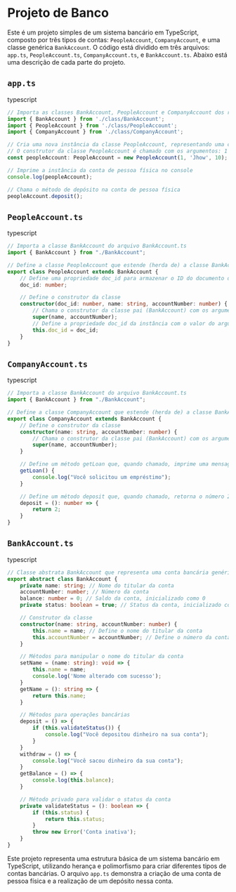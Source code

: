 Projeto de Banco
================

Este é um projeto simples de um sistema bancário em TypeScript, composto por três tipos de contas: `PeopleAccount`, `CompanyAccount`, e uma classe genérica `BankAccount`. O código está dividido em três arquivos: `app.ts`, `PeopleAccount.ts`, `CompanyAccount.ts`, e `BankAccount.ts`. Abaixo está uma descrição de cada parte do projeto.

`app.ts`
--------

typescript

```typescript
// Importa as classes BankAccount, PeopleAccount e CompanyAccount dos respectivos arquivos
import { BankAccount } from './class/BankAccount';
import { PeopleAccount } from './class/PeopleAccount';
import { CompanyAccount } from './class/CompanyAccount';

// Cria uma nova instância da classe PeopleAccount, representando uma conta de pessoa física
// O construtor da classe PeopleAccount é chamado com os argumentos: 1 (número da conta), 'Jhow' (nome do titular) e 10 (saldo inicial)
const peopleAccount: PeopleAccount = new PeopleAccount(1, 'Jhow', 10);

// Imprime a instância da conta de pessoa física no console
console.log(peopleAccount);

// Chama o método de depósito na conta de pessoa física
peopleAccount.deposit();
```

`PeopleAccount.ts`
------------------

typescript

```typescript
// Importa a classe BankAccount do arquivo BankAccount.ts
import { BankAccount } from "./BankAccount";

// Define a classe PeopleAccount que estende (herda de) a classe BankAccount
export class PeopleAccount extends BankAccount {
    // Define uma propriedade doc_id para armazenar o ID do documento da pessoa
    doc_id: number;

    // Define o construtor da classe
    constructor(doc_id: number, name: string, accountNumber: number) {
        // Chama o construtor da classe pai (BankAccount) com os argumentos name e accountNumber
        super(name, accountNumber);
        // Define a propriedade doc_id da instância com o valor do argumento doc_id
        this.doc_id = doc_id;
    }
}
```

`CompanyAccount.ts`
-------------------

typescript

```typescript
// Importa a classe BankAccount do arquivo BankAccount.ts
import { BankAccount } from "./BankAccount";

// Define a classe CompanyAccount que estende (herda de) a classe BankAccount
export class CompanyAccount extends BankAccount {
    // Define o construtor da classe
    constructor(name: string, accountNumber: number) {
        // Chama o construtor da classe pai (BankAccount) com os argumentos name e accountNumber
        super(name, accountNumber);
    }

    // Define um método getLoan que, quando chamado, imprime uma mensagem no console
    getLoan() {
        console.log("Você solicitou um empréstimo");
    }

    // Define um método deposit que, quando chamado, retorna o número 2
    deposit = (): number => {
        return 2;
    }
}
```

`BankAccount.ts`
----------------

typescript

```typescript
// Classe abstrata BankAccount que representa uma conta bancária genérica
export abstract class BankAccount {
    private name: string; // Nome do titular da conta
    accountNumber: number; // Número da conta
    balance: number = 0; // Saldo da conta, inicializado como 0
    private status: boolean = true; // Status da conta, inicializado como true

    // Construtor da classe
    constructor(name: string, accountNumber: number) {
        this.name = name; // Define o nome do titular da conta
        this.accountNumber = accountNumber; // Define o número da conta
    }

    // Métodos para manipular o nome do titular da conta
    setName = (name: string): void => {
        this.name = name;
        console.log('Nome alterado com sucesso');
    }
    getName = (): string => {
        return this.name;
    }

    // Métodos para operações bancárias
    deposit = () => {
        if (this.validateStatus()) {
            console.log("Você depositou dinheiro na sua conta");
        }
    }
    withdraw = () => {
        console.log("Você sacou dinheiro da sua conta");
    }
    getBalance = () => {
        console.log(this.balance);
    }

    // Método privado para validar o status da conta
    private validateStatus = (): boolean => {
        if (this.status) {
            return this.status;
        }
        throw new Error('Conta inativa');
    }
}
```

Este projeto representa uma estrutura básica de um sistema bancário em TypeScript, utilizando herança e polimorfismo para criar diferentes tipos de contas bancárias. O arquivo `app.ts` demonstra a criação de uma conta de pessoa física e a realização de um depósito nessa conta.
